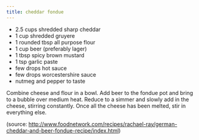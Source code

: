 ```yaml
---
title: cheddar fondue
---
```


* 2.5 cups shredded sharp cheddar
* 1 cup shredded gruyere
* 1 rounded tbsp all purpose flour
* 1 cup beer (preferably lager)
* 1 tbsp spicy brown mustard
* 1 tsp garlic paste
* few drops hot sauce
* few drops worcestershire sauce
* nutmeg and pepper to taste

Combine cheese and flour in a bowl. Add beer to the fondue pot and bring to a
bubble over medium heat. Reduce to a simmer and slowly add in the cheese,
stirring constantly. Once all the cheese has been melted, stir in everything
else.

(source: http://www.foodnetwork.com/recipes/rachael-ray/german-cheddar-and-beer-fondue-recipe/index.html)
